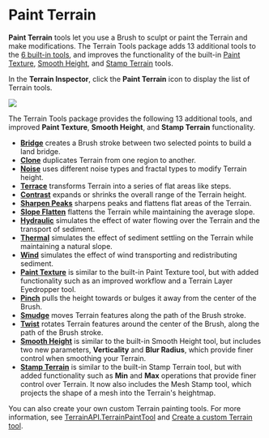 # Paint Terrain

**Paint Terrain** tools let you use a Brush to sculpt or paint the Terrain and make modifications. The Terrain Tools package adds 13 additional tools to the [6 built-in tools](https://docs.unity3d.com/Manual/terrain-Tools.html), and improves the functionality of the built-in [Paint Texture](https://docs.unity3d.com/Manual/terrain-PaintTexture.html), [Smooth Height](https://docs.unity3d.com/Manual/terrain-SmoothHeight.html), and [Stamp Terrain](https://docs.unity3d.com/Manual/terrain-StampTerrain.html) tools.

In the **Terrain Inspector**, click the **Paint Terrain** icon to display the list of Terrain tools.

![](images/Paint_Terrain.png)

The Terrain Tools package provides the following 13 additional tools, and improved **Paint Texture**, **Smooth Height**, and **Stamp Terrain** functionality.

* [__Bridge__](sculpt-bridge.md) creates a Brush stroke between two selected points to build a land bridge.
* [__Clone__](sculpt-clone.md) duplicates Terrain from one region to another.
* [__Noise__](sculpt-noise.md) uses different noise types and fractal types to modify Terrain height.
* [__Terrace__](sculpt-terrace.md) transforms Terrain into a series of flat areas like steps.
* [__Contrast__](effects-contrast.md) expands or shrinks the overall range of the Terrain height.
* [__Sharpen Peaks__](effects-sharpen-peaks.md) sharpens peaks and flattens flat areas of the Terrain.
* [__Slope Flatten__](effects-slope-flatten.md) flattens the Terrain while maintaining the average slope.
* [__Hydraulic__](erosion-hydraulic.md) simulates the effect of water flowing over the Terrain and the transport of sediment.
* [__Thermal__](erosion-thermal.md) simulates the effect of sediment settling on the Terrain while maintaining a natural slope.
* [__Wind__](erosion-wind.md) simulates the effect of wind transporting and redistributing sediment.
* [__Paint Texture__](paint-texture.md) is similar to the built-in Paint Texture tool, but with added functionality such as an improved workflow and a Terrain Layer Eyedropper tool.
* [__Pinch__](transform-pinch.md) pulls the height towards or bulges it away from the center of the Brush.
* [__Smudge__](transform-smudge.md) moves Terrain features along the path of the Brush stroke.
* [__Twist__](transform-twist.md) rotates Terrain features around the center of the Brush, along the path of the Brush stroke.
* [__Smooth Height__](smooth-height.md) is similar to the built-in Smooth Height tool, but includes two new parameters, **Verticality** and **Blur Radius**, which provide finer control when smoothing your Terrain.
* [__Stamp Terrain__](stamp-terrain.md) is similar to the built-in Stamp Terrain tool, but with added functionality such as **Min** and **Max** operations that provide finer control over Terrain. It now also includes the Mesh Stamp tool, which projects the shape of a mesh into the Terrain's heightmap.

You can also create your own custom Terrain painting tools. For more information, see [TerrainAPI.TerrainPaintTool](https://docs.unity3d.com/ScriptReference/Experimental.TerrainAPI.TerrainPaintTool_1.html) and [Create a custom Terrain tool](create-custom-tools.md).
